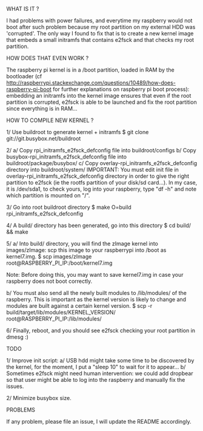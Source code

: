 WHAT IS IT ?

I had problems with power failures, and everytime my raspberry would not boot
after such problem because my root partition on my external HDD was 'corrupted'.
The only way I found to fix that is to create a new kernel image that embeds
a small initramfs that contains e2fsck and that checks my root partition.

HOW DOES THAT EVEN WORK ?

The raspberry pi kernel is in a /boot partition, loaded in RAM by the
bootloader (cf
http://raspberrypi.stackexchange.com/questions/10489/how-does-raspberry-pi-boot
for further explanations on raspberry pi boot process): embedding an initramfs
into the kernel image ensures that even if the root partition is corrupted,
e2fsck is able to be launched and fix the root partition since everything is
in RAM...

HOW TO COMPILE NEW KERNEL ?

1/ Use buildroot to generate kernel + initramfs
$ git clone git://git.busybox.net/buildroot

2/ a/ Copy rpi_initramfs_e2fsck_defconfig file into buildroot/configs
   b/ Copy busybox-rpi_initramfs_e2fsck_defconfig file into
      buildroot/package/busybox/
   c/ Copy overlay-rpi_initramfs_e2fsck_defconfig directory into
      buildroot/system/
      IMPORTANT: You must edit init file in
      overlay-rpi_initramfs_e2fsck_defconfig directory in order to give the right
      partition to e2fsck (ie the rootfs partition of your disk/sd card...).
      In my case, it is /dev/sda1, to check yours, log into your raspberry,
      type "df -h" and note which partition is mounted on "/".

3/ Go into root buildroot directory
$ make O=build rpi_initramfs_e2fsck_defconfig

4/ A build/ directory has been generated, go into this directory
$ cd build/ && make

5/ a/ Into build/ directory, you will find the zImage kernel into images/zImage:
scp this image to your raspberrypi into /boot as kernel7.img.
$ scp images/zImage root@RASPBERRY_PI_IP:/boot/kernel7.img 

Note: Before doing this, you may want to save kernel7.img in case your raspberry
does not boot correctly.

   b/ You must also send all the newly built modules to /lib/modules/ of the
raspberry. This is important as the kernel version is likely to change and
modules are built against a certain kernel version.
$ scp -r build/target/lib/modules/KERNEL_VERSION/ root@RASPBERRY_PI_IP:/lib/modules/

6/ Finally, reboot, and you should see e2fsck checking your root partition
in dmesg :)

TODO

1/ Improve init script:
   a/ USB hdd might take some time to be discovered by the
   kernel, for the moment, I put a "sleep 10" to wait for it to appear...
   b/ Sometimes e2fsck might need human intervention: we could add dropbear
   so that user might be able to log into the raspberry and manually fix the
   issues.

2/ Minimize busybox size.

PROBLEMS

If any problem, please file an issue, I will update the README accordingly.

